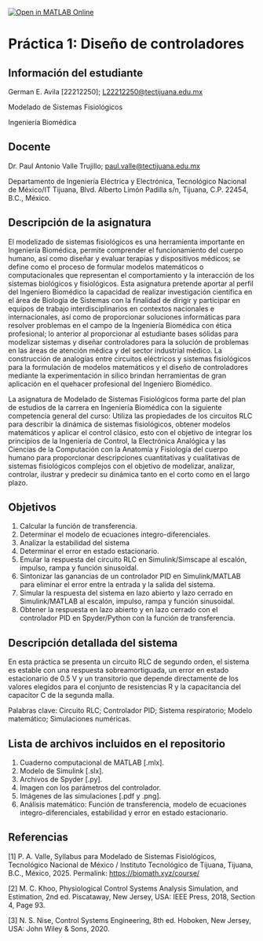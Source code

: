 [![Open in MATLAB Online](https://www.mathworks.com/images/responsive/global/open-in-matlab-online.svg)](https://matlab.mathworks.com/open/github/v1?repo=German-E-Avila-S/Practica1MSF)

# Práctica 1: Diseño de controladores

## Información del estudiante
German E. Avila [22212250]; L22212250@tectijuana.edu.mx

Modelado de Sistemas Fisiológicos

Ingeniería Biomédica

## Docente
Dr. Paul Antonio Valle Trujillo; paul.valle@tectijuana.edu.mx

Departamento de Ingeniería Eléctrica y Electrónica, Tecnológico Nacional de México/IT Tijuana, Blvd. Alberto Limón Padilla s/n, Tijuana, C.P. 22454, B.C., México.

## Descripción de la asignatura

El modelizado de sistemas fisiológicos es una herramienta importante en Ingeniería Biomédica, permite comprender el funcionamiento del cuerpo humano, así como diseñar y evaluar terapias y dispositivos médicos; se define como el proceso de formular modelos matemáticos o computacionales que representan el comportamiento y la interacción de los sistemas biológicos y fisiológicos. Esta asignatura pretende aportar al perfil del Ingeniero Biomédico la capacidad de realizar investigación científica en el área de Biología de Sistemas con la finalidad de dirigir y participar en equipos de trabajo interdisciplinarios en contextos nacionales e internacionales, así como de proporcionar soluciones informáticas para resolver problemas en el campo de la Ingeniería Biomédica con ética profesional; lo anterior al proporcionar al estudiante bases sólidas para modelizar sistemas y diseñar controladores para la solución de problemas en las áreas de atención médica y del sector industrial médico. La construcción de analogías entre circuitos eléctricos y sistemas fisiológicos para la formulación de modelos matemáticos y el diseño de controladores mediante la experimentación in silico brindan herramientas de gran aplicación en el quehacer profesional del Ingeniero Biomédico.

La asignatura de Modelado de Sistemas Fisiológicos forma parte del plan de estudios de la carrera en Ingeniería Biomédica con la siguiente competencia general del curso: Utiliza las propiedades de los circuitos RLC para describir la dinámica de sistemas fisiológicos, obtener modelos matemáticos y aplicar el control clásico, esto con el objetivo de integrar los principios de la Ingeniería de Control, la Electrónica Analógica y las Ciencias de la Computación con la Anatomía y Fisiología del cuerpo humano para proporcionar descripciones cuantitativas y cualitativas de sistemas fisiológicos complejos con el objetivo de modelizar, analizar, controlar, ilustrar y predecir su dinámica tanto en el corto como en el largo plazo.

## Objetivos

1. Calcular la función de transferencia.
2. Determinar el modelo de ecuaciones integro-diferenciales.
3. Analizar la estabilidad del sistema
4. Determinar el error en estado estacionario.
5. Emular la respuesta del circuito RLC en Simulink/Simscape al escalón, impulso, rampa y función sinusoidal.
6. Sintonizar las ganancias de un controlador PID en Simulink/MATLAB para eliminar el error entre la entrada y la salida del sistema.
7. Simular la respuesta del sistema en lazo abierto y lazo cerrado en Simulink/MATLAB al escalón, impulso, rampa y función sinusoidal.
8. Obtener la respuesta en lazo abierto y en lazo cerrado con el controlador PID en Spyder/Python con la función de transferencia.

## Descripción detallada del sistema

En esta práctica se presenta un circuito RLC de segundo orden, el sistema es estable con una respuesta sobreamortiguada, un error en estado estacionario de 0.5 V y un transitorio que depende directamente de los valores elegidos para el conjunto de resistencias R y la capacitancia del capacitor C de la segunda malla.  

Palabras clave: Circuito RLC; Controlador PID; Sistema respiratorio; Modelo matemático; Simulaciones numéricas.

## Lista de archivos incluidos en el repositorio
1. Cuaderno computacional de MATLAB [.mlx].
2. Modelo de Simulink [.slx].
3. Archivos de Spyder [.py].
4. Imagen con los parámetros del controlador.
5. Imágenes de las simulaciones [.pdf y .png].
6. Análisis matemático: Función de transferencia, modelo de ecuaciones integro-diferenciales, estabilidad y error en estado estacionario.

## Referencias
\[1] P. A. Valle, Syllabus para Modelado de Sistemas Fisiológicos, Tecnológico Nacional de México / Instituto Tecnológico de Tijuana, Tijuana, B.C., México, 2025. Permalink: https://biomath.xyz/course/

\[2] M. C. Khoo, Physiological Control Systems Analysis Simulation, and Estimation, 2nd ed. Piscataway, New Jersey, USA: IEEE Press, 2018, Section 4, Page 93.

\[3] N. S. Nise, Control Systems Engineering, 8th ed. Hoboken, New Jersey, USA: John Wiley & Sons, 2020.
